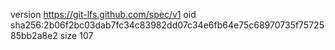 version https://git-lfs.github.com/spec/v1
oid sha256:2b06f2bc03dab7fc34c83982dd07c34e6fb64e75c68970735f7572585bb2a8e2
size 107
